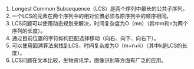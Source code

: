 

1. Longest Common Subsequence（LCS）是两个序列中最长的公共子序列。
2. 一个LCS的元素在两个序列中的相对位置必须与原序列中的顺序相同。
3. LCS问题可以使用动态规划来解决，时间复杂度为O（mn）（其中m和n为两个序列的长度）。
4. 通过目前位置的字符如何匹配选择移动（向右、向下、向右下）。
5. 可以使用回溯算法来找到LCS，时间复杂度为O（m+n+k）（其中k是LCS的长度）。
6. LCS问题在文本比较，生物资讯学，图像识别等方面有广泛的应用。